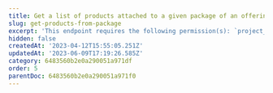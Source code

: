 ```yaml
---
title: Get a list of products attached to a given package of an offering
slug: get-products-from-package
excerpt: 'This endpoint requires the following permission(s): `project_configuration:packages:read`.'
hidden: false
createdAt: '2023-04-12T15:55:05.251Z'
updatedAt: '2023-06-09T17:19:26.585Z'
category: 6483560b2e0a290051a971df
order: 5
parentDoc: 6483560b2e0a290051a971f0
---
```

